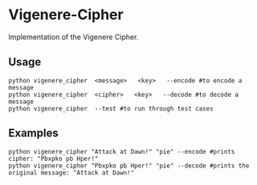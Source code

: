 # Vigenere-Cipher
Implementation of the Vigenere Cipher.

## Usage

```
python vigenere_cipher  <message>   <key>   --encode #to encode a message
python vigenere_cipher  <cipher>   <key>   --decode #to decode a message
python vigenere_cipher  --test #to run through test cases
```

## Examples
```
python vigenere_cipher "Attack at Dawn!" "pie" --encode #prints cipher: "Pbxpko pb Hper!"
python vigenere_cipher "Pbxpko pb Hper!" "pie" --decode #prints the original message: "Attack at Dawn!"
```
